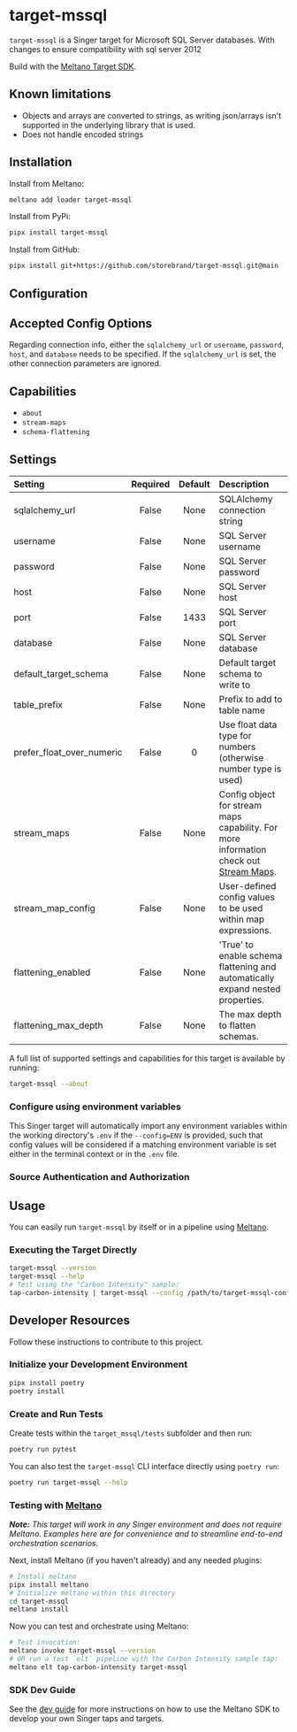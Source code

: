 # target-mssql

`target-mssql` is a Singer target for Microsoft SQL Server databases. With changes to ensure compatibility with sql server 2012

Build with the [Meltano Target SDK](https://sdk.meltano.com).

## Known limitations

- Objects and arrays are converted to strings, as writing json/arrays isn't supported in the underlying library that is used.
- Does not handle encoded strings

## Installation

Install from Meltano:
```bash
meltano add loader target-mssql
```

Install from PyPi:

```bash
pipx install target-mssql
```

Install from GitHub:

```bash
pipx install git+https://github.com/storebrand/target-mssql.git@main
```

<!--

Developer TODO: Update the below as needed to correctly describe the install procedure. For instance, if you do not have a PyPi repo, or if you want users to directly install from your git repo, you can modify this step as appropriate.

## Installation

Install from PyPi:

```bash
pipx install target-mssql
```

Install from GitHub:

```bash
pipx install git+https://github.com/storebrand/target-mssql.git@main
```

-->

## Configuration

## Accepted Config Options
Regarding connection info, either the `sqlalchemy_url` or `username`, `password`, `host`, and `database` needs to be specified. If the `sqlalchemy_url` is set, the other connection parameters are ignored.

## Capabilities

* `about`
* `stream-maps`
* `schema-flattening`

## Settings

| Setting                  | Required | Default | Description |
|:-------------------------|:--------:|:-------:|:------------|
| sqlalchemy_url           | False    | None    | SQLAlchemy connection string |
| username                 | False    | None    | SQL Server username |
| password                 | False    | None    | SQL Server password |
| host                     | False    | None    | SQL Server host |
| port                     | False    | 1433    | SQL Server port |
| database                 | False    | None    | SQL Server database |
| default_target_schema    | False    | None    | Default target schema to write to |
| table_prefix             | False    | None    | Prefix to add to table name |
| prefer_float_over_numeric| False    |       0 | Use float data type for numbers (otherwise number type is used) |
| stream_maps              | False    | None    | Config object for stream maps capability. For more information check out [Stream Maps](https://sdk.meltano.com/en/latest/stream_maps.html). |
| stream_map_config        | False    | None    | User-defined config values to be used within map expressions. |
| flattening_enabled       | False    | None    | 'True' to enable schema flattening and automatically expand nested properties. |
| flattening_max_depth     | False    | None    | The max depth to flatten schemas. |


A full list of supported settings and capabilities for this
target is available by running:

```bash
target-mssql --about
```

### Configure using environment variables

This Singer target will automatically import any environment variables within the working directory's
`.env` if the `--config=ENV` is provided, such that config values will be considered if a matching
environment variable is set either in the terminal context or in the `.env` file.

### Source Authentication and Authorization

<!--
Developer TODO: If your target requires special access on the destination system, or any special authentication requirements, provide those here.
-->

## Usage

You can easily run `target-mssql` by itself or in a pipeline using [Meltano](https://meltano.com/).

### Executing the Target Directly

```bash
target-mssql --version
target-mssql --help
# Test using the "Carbon Intensity" sample:
tap-carbon-intensity | target-mssql --config /path/to/target-mssql-config.json
```

## Developer Resources

Follow these instructions to contribute to this project.

### Initialize your Development Environment

```bash
pipx install poetry
poetry install
```

### Create and Run Tests

Create tests within the `target_mssql/tests` subfolder and
  then run:

```bash
poetry run pytest
```

You can also test the `target-mssql` CLI interface directly using `poetry run`:

```bash
poetry run target-mssql --help
```

### Testing with [Meltano](https://meltano.com/)

_**Note:** This target will work in any Singer environment and does not require Meltano.
Examples here are for convenience and to streamline end-to-end orchestration scenarios._

<!--
Developer TODO:
Your project comes with a custom `meltano.yml` project file already created. Open the `meltano.yml` and follow any "TODO" items listed in
the file.
-->

Next, install Meltano (if you haven't already) and any needed plugins:

```bash
# Install meltano
pipx install meltano
# Initialize meltano within this directory
cd target-mssql
meltano install
```

Now you can test and orchestrate using Meltano:

```bash
# Test invocation:
meltano invoke target-mssql --version
# OR run a test `elt` pipeline with the Carbon Intensity sample tap:
meltano elt tap-carbon-intensity target-mssql
```

### SDK Dev Guide

See the [dev guide](https://sdk.meltano.com/en/latest/dev_guide.html) for more instructions on how to use the Meltano SDK to
develop your own Singer taps and targets.
